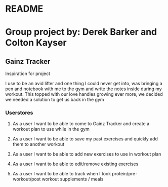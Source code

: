 # README

# Group project by: Derek Barker and Colton Kayser

## Gainz Tracker

Inspiration for project

I use to be an avid lifter and one thing I could never get into, was bringing a pen and notebook with me to the gym and write the notes inside during my workout. This topped with our love handles growing ever more, we decided we needed a solution to get us back in the gym

### Userstores
1. As a user I want to be able to come to Gainz Tracker and create a workout plan to use while in the gym

2. As a user I want to be able to save my past exercises and quickly add them to another workout

3. As a user I want to be able to add new exercises to use in workout plan

4. As a user I want to be able to edit/remove existing exercises

5. As a user I want to be able to track when I took protein/pre-workout/post workout supplements / meals
